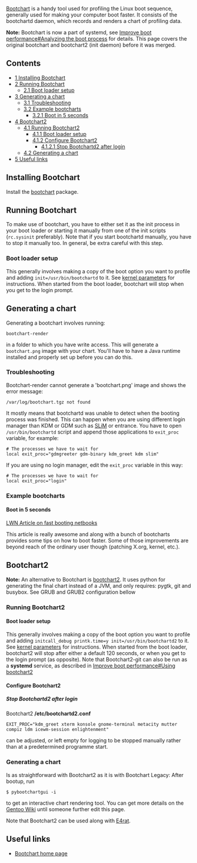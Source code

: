 [Bootchart](https://meego.gitorious.org/meego-developer-tools/bootchart) is a handy tool used for profiling the Linux boot sequence, generally used for making your computer boot faster. It consists of the bootchartd daemon, which records and renders a chart of profiling data.

**Note:** Bootchart is now a part of systemd, see [Improve boot performance#Analyzing the boot process](/index.php/Improve_boot_performance#Analyzing_the_boot_process "Improve boot performance") for details. This page covers the original bootchart and bootchart2 (init daemon) before it was merged.

## Contents

*   [1 Installing Bootchart](#Installing_Bootchart)
*   [2 Running Bootchart](#Running_Bootchart)
    *   [2.1 Boot loader setup](#Boot_loader_setup)
*   [3 Generating a chart](#Generating_a_chart)
    *   [3.1 Troubleshooting](#Troubleshooting)
    *   [3.2 Example bootcharts](#Example_bootcharts)
        *   [3.2.1 Boot in 5 seconds](#Boot_in_5_seconds)
*   [4 Bootchart2](#Bootchart2)
    *   [4.1 Running Bootchart2](#Running_Bootchart2)
        *   [4.1.1 Boot loader setup](#Boot_loader_setup_2)
        *   [4.1.2 Configure Bootchart2](#Configure_Bootchart2)
            *   [4.1.2.1 Stop Bootchartd2 after login](#Stop_Bootchartd2_after_login)
    *   [4.2 Generating a chart](#Generating_a_chart_2)
*   [5 Useful links](#Useful_links)

## Installing Bootchart

Install the [bootchart](https://www.archlinux.org/packages/?name=bootchart) package.

## Running Bootchart

To make use of bootchart, you have to either set it as the init process in your boot loader or starting it manually from one of the init scripts (`rc.sysinit` preferably). Note that if you start bootchartd manually, you have to stop it manually too. In general, be extra careful with this step.

### Boot loader setup

This generally involves making a copy of the boot option you want to profile and adding `init=/usr/bin/bootchartd` to it. See [kernel parameters](/index.php/Kernel_parameters "Kernel parameters") for instructions. When started from the boot loader, bootchart will stop when you get to the login prompt.

## Generating a chart

Generating a bootchart involves running:

```
bootchart-render

```

in a folder to which you have write access. This will generate a `bootchart.png` image with your chart. You'll have to have a Java runtime installed and properly set up before you can do this.

### Troubleshooting

Bootchart-render cannot generate a 'bootchart.png' image and shows the error message:

```
/var/log/bootchart.tgz not found

```

It mostly means that bootchartd was unable to detect when the booting process was finished. This can happen when you are using different login manager than KDM or GDM such as [SLiM](/index.php/SLiM "SLiM") or entrance. You have to open `/usr/bin/bootchartd` script and append those applications to `exit_proc` variable, for example:

```
# The processes we have to wait for
local exit_proc="gdmgreeter gdm-binary kdm_greet kdm slim"

```

If you are using no login manager, edit the `exit_proc` variable in this way:

```
# The processes we have to wait for
local exit_proc="login"

```

### Example bootcharts

#### Boot in 5 seconds

[LWN Article on fast booting netbooks](http://lwn.net/Articles/299483/)

This article is really awesome and along with a bunch of bootcharts provides some tips on how to boot faster. Some of those improvements are beyond reach of the ordinary user though (patching X.org, kernel, etc.).

## Bootchart2

**Note:** An alternative to Bootchart is [bootchart2](https://github.com/mmeeks/bootchart). It uses python for generating the final chart instead of a JVM, and only requires: pygtk, git and busybox. See GRUB and GRUB2 configuration bellow

### Running Bootchart2

#### Boot loader setup

This generally involves making a copy of the boot option you want to profile and adding `initcall_debug printk.time=y init=/usr/bin/bootchartd2` to it. See [kernel parameters](/index.php/Kernel_parameters "Kernel parameters") for instructions. When started from the boot loader, bootchart2 will stop after either a default 120 seconds, or when you get to the login prompt (as opposite). Note that Bootchart2-git can also be run as a **systemd** service, as described in [Improve boot performance#Using bootchart2](/index.php/Improve_boot_performance#Using_bootchart2 "Improve boot performance")

#### Configure Bootchart2

##### Stop Bootchartd2 after login

Bootchart2 **/etc/bootchartd2.conf**

```
EXIT_PROC="kdm_greet xterm konsole gnome-terminal metacity mutter compiz ldm icewm-session enlightenment"

```

can be adjusted, or left empty for logging to be stopped manually rather than at a predetermined programme start.

### Generating a chart

Is as straightforward with Bootchart2 as it is with Bootchart Legacy: After bootup, run

```
$ pybootchartgui -i 

```

to get an interactive chart rendering tool. You can get more details on the [Gentoo Wiki](http://wiki.gentoo.org/wiki/Bootchart2) until someone further edit this page.

Note that Bootchart2 can be used along with [E4rat](/index.php/E4rat "E4rat").

## Useful links

*   [Bootchart home page](http://www.bootchart.org/)